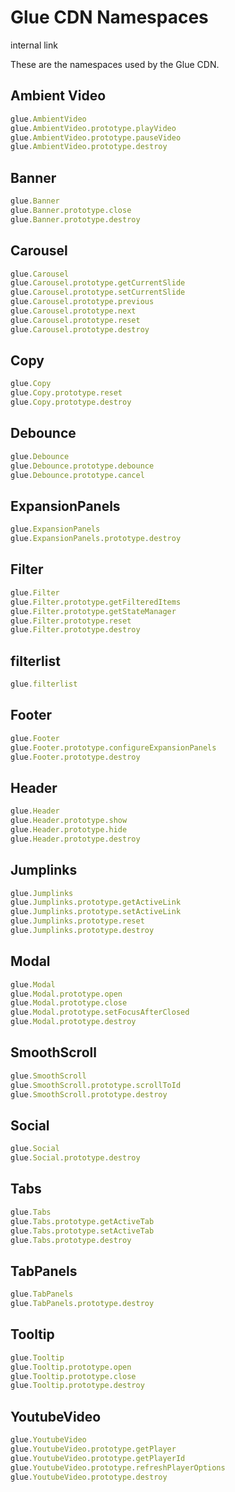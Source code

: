 # Glue CDN Namespaces

internal link

<!--*
# Document freshness: For more information, see internal link
freshness: { owner: 'glue-eng-core' reviewed: '2023-03-22' }
*-->



These are the namespaces used by the Glue CDN.


## Ambient Video

```ts
glue.AmbientVideo
glue.AmbientVideo.prototype.playVideo
glue.AmbientVideo.prototype.pauseVideo
glue.AmbientVideo.prototype.destroy
```

## Banner

```ts
glue.Banner
glue.Banner.prototype.close
glue.Banner.prototype.destroy
```

## Carousel

```ts
glue.Carousel
glue.Carousel.prototype.getCurrentSlide
glue.Carousel.prototype.setCurrentSlide
glue.Carousel.prototype.previous
glue.Carousel.prototype.next
glue.Carousel.prototype.reset
glue.Carousel.prototype.destroy
```

## Copy

```ts
glue.Copy
glue.Copy.prototype.reset
glue.Copy.prototype.destroy
```

## Debounce

```ts
glue.Debounce
glue.Debounce.prototype.debounce
glue.Debounce.prototype.cancel
```

## ExpansionPanels

```ts
glue.ExpansionPanels
glue.ExpansionPanels.prototype.destroy
```

## Filter

```ts
glue.Filter
glue.Filter.prototype.getFilteredItems
glue.Filter.prototype.getStateManager
glue.Filter.prototype.reset
glue.Filter.prototype.destroy
```

## filterlist

```ts
glue.filterlist
```

## Footer

```ts
glue.Footer
glue.Footer.prototype.configureExpansionPanels
glue.Footer.prototype.destroy
```

## Header

```ts
glue.Header
glue.Header.prototype.show
glue.Header.prototype.hide
glue.Header.prototype.destroy
```

## Jumplinks

```ts
glue.Jumplinks
glue.Jumplinks.prototype.getActiveLink
glue.Jumplinks.prototype.setActiveLink
glue.Jumplinks.prototype.reset
glue.Jumplinks.prototype.destroy
```

## Modal

```ts
glue.Modal
glue.Modal.prototype.open
glue.Modal.prototype.close
glue.Modal.prototype.setFocusAfterClosed
glue.Modal.prototype.destroy
```

## SmoothScroll

```ts
glue.SmoothScroll
glue.SmoothScroll.prototype.scrollToId
glue.SmoothScroll.prototype.destroy
```

## Social

```ts
glue.Social
glue.Social.prototype.destroy
```

## Tabs

```ts
glue.Tabs
glue.Tabs.prototype.getActiveTab
glue.Tabs.prototype.setActiveTab
glue.Tabs.prototype.destroy
```

## TabPanels

```ts
glue.TabPanels
glue.TabPanels.prototype.destroy
```

## Tooltip

```ts
glue.Tooltip
glue.Tooltip.prototype.open
glue.Tooltip.prototype.close
glue.Tooltip.prototype.destroy
```

## YoutubeVideo

```ts
glue.YoutubeVideo
glue.YoutubeVideo.prototype.getPlayer
glue.YoutubeVideo.prototype.getPlayerId
glue.YoutubeVideo.prototype.refreshPlayerOptions
glue.YoutubeVideo.prototype.destroy
```
